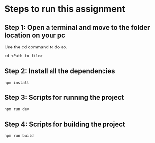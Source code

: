 # Steps to run this assignment

## Step 1: Open a terminal and move to the folder location on your pc

Use the cd command to do so.

```
cd <Path to file>
```

## Step 2: Install all the dependencies

```
npm install
```

## Step 3: Scripts for running the project

```
npm run dev
```

## Step 4: Scripts for building the project

```
npm run build
```